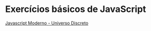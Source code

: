 # Exercícios básicos de JavaScript

[Javascript Moderno - Universo Discreto](https://www.youtube.com/playlist?list=PL-t7zzWJWPtzTKj1m8a7IDA2s2DCA2F5R)

